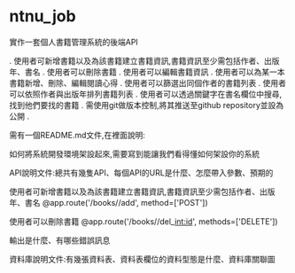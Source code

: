 # ntnu_job
實作一套個人書籍管理系統的後端API

. 使用者可新增書籍以及為該書籍建立書籍資訊,書籍資訊至少需包括作者、出版年、書名
. 使用者可以刪除書籍
. 使用者可以編輯書籍資訊
. 使用者可以為某一本書籍新增、刪除、編輯閱讀心得
. 使用者可以篩選出同個作者的書籍列表
. 使用者可以依照作者與出版年排列書籍列表
. 使用者可以透過關鍵字在書名欄位中搜尋,找到他們要找的書籍
. 需使用git做版本控制,將其推送至github repository並設為公開
. 


需有一個README.md文件,在裡面說明:
  
  如何將系統開發環境架設起來,需要寫到能讓我們看得懂如何架設你的系統
  
  API說明文件:總共有幾隻API、每個API的URL是什麼、怎麼帶入參數、預期的
  
  使用者可新增書籍以及為該書籍建立書籍資訊,書籍資訊至少需包括作者、出版年、書名
  @app.route('/books/<user>/add', method=['POST'])
  
  使用者可以刪除書籍
  @app.route('/books/<user>/del_<int:id>', methods=['DELETE'])
  
  輸出是什麼、有哪些錯誤訊息
  
  資料庫說明文件:有幾張資料表、資料表欄位的資料型態是什麼、資料庫關聯圖
  
